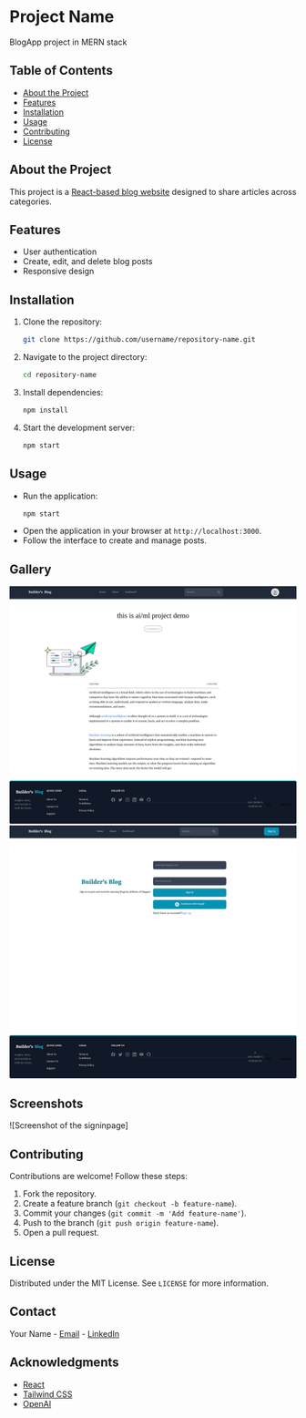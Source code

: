 # Project Name
BlogApp project in MERN stack 

## Table of Contents
- [About the Project](#about-the-project)
- [Features](#features)
- [Installation](#installation)
- [Usage](#usage)
- [Contributing](#contributing)
- [License](#license)


## About the Project
This project is a [React-based blog website](#) designed to share articles across categories.


## Features
- User authentication
- Create, edit, and delete blog posts
- Responsive design


## Installation
1. Clone the repository:
   ```bash
   git clone https://github.com/username/repository-name.git
   ```
2. Navigate to the project directory:
   ```bash
   cd repository-name
   ```
3. Install dependencies:
   ```bash
   npm install
   ```
4. Start the development server:
   ```bash
   npm start
   ```

## Usage
- Run the application:
  ```bash
  npm start
  ```
- Open the application in your browser at `http://localhost:3000`.
- Follow the interface to create and manage posts.


## Gallery
![Screenshot of the homepage](./screenshots/articleRead.png)
![Screenshot of the signinpage](./screenshots/localhost_5173_sign-in.png)
## Screenshots
![Screenshot of the signinpage]

## Contributing
Contributions are welcome! Follow these steps:
1. Fork the repository.
2. Create a feature branch (`git checkout -b feature-name`).
3. Commit your changes (`git commit -m 'Add feature-name'`).
4. Push to the branch (`git push origin feature-name`).
5. Open a pull request.



## License
Distributed under the MIT License. See `LICENSE` for more information.



## Contact
Your Name - [Email](mailto:your-email@example.com) - [LinkedIn](https://linkedin.com/in/your-profile)


## Acknowledgments
- [React](https://reactjs.org/)
- [Tailwind CSS](https://tailwindcss.com/)
- [OpenAI](https://openai.com/)
